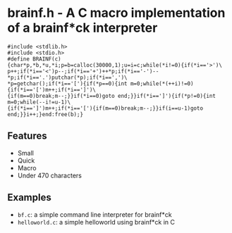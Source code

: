 # brainf.h - A C macro implementation of a brainf*ck interpreter
```
#include <stdlib.h>
#include <stdio.h>
#define BRAINF(c){char*p,*b,*u,*i;p=b=calloc(30000,1);u=i=c;while(*i!=0){if(*i=='>')\
p++;if(*i=='<')p--;if(*i=='+')++*p;if(*i=='-')--*p;if(*i=='.')putchar(*p);if(*i==',')\
*p=getchar();if(*i=='['){if(*p==0){int m=0;while(*(++i)!=0){if(*i=='[')m++;if(*i==']')\
{if(m==0)break;m--;}}if(*i==0)goto end;}}if(*i==']'){if(*p!=0){int m=0;while(--i!=u-1)\
{if(*i==']')m++;if(*i=='['){if(m==0)break;m--;}}if(i==u-1)goto end;}}i++;}end:free(b);}
```

## Features
- Small
- Quick
- Macro
- Under 470 characters

## Examples
- `bf.c`: a simple command line interpreter for brainf*ck
- `helloworld.c`: a simple helloworld using brainf*ck in C